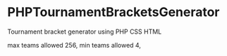 # PHPTournamentBracketsGenerator
Tournament bracket generator using PHP CSS HTML

max teams allowed 256,
min teams allowed 4,

